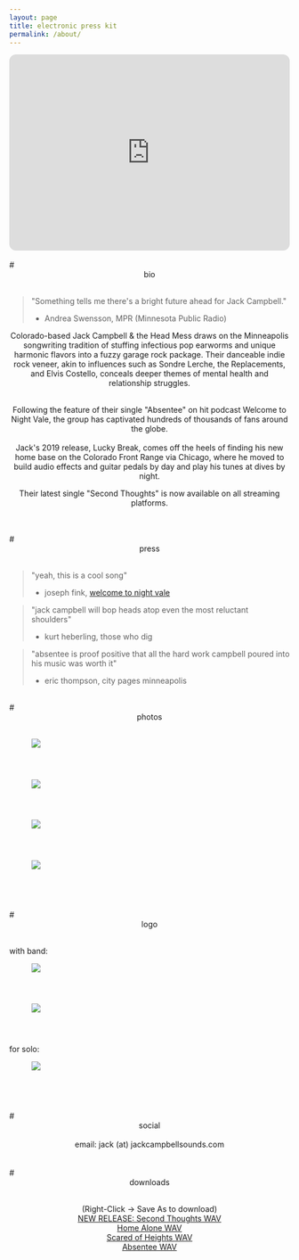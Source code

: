 ```yaml
---
layout: page
title: electronic press kit
permalink: /about/
---
```


<center>
<iframe style="border-radius:12px" src="https://open.spotify.com/embed/playlist/5XNrzRW31KTagROktPwzRY?utm_source=generator&theme=0" width="100%" height="352" frameBorder="0" allowfullscreen="" allow="autoplay; clipboard-write; encrypted-media; fullscreen; picture-in-picture" loading="lazy"></iframe>

</center>
<br>
# <center> bio </center> 
<br>

> "Something tells me there's a bright future ahead for Jack Campbell."
> - Andrea Swensson, MPR (Minnesota Public Radio)

<center>
Colorado-based Jack Campbell & the Head Mess draws on the Minneapolis 
songwriting tradition of stuffing infectious pop earworms and unique harmonic flavors
into a fuzzy garage rock package. Their danceable indie rock veneer, akin to influences such as Sondre Lerche, the Replacements, and Elvis Costello, conceals deeper themes of mental health and relationship struggles.
<br>
<br>

Following the feature of their single "Absentee" on hit podcast Welcome to Night Vale, the group has captivated hundreds of thousands of fans around the globe.
<br>
<br>
Jack's 2019 release, Lucky Break, comes off the heels of finding his new
home base on the Colorado Front Range via Chicago, where he moved to build audio effects and guitar pedals by day and play his tunes at dives by night.

Their latest single "Second Thoughts" is now available on all streaming platforms. 
<br>
</center>
<br>


<br>
# <center> press </center>
<br>


>"yeah, this is a cool song"
>- joseph fink, [welcome to night vale](https://youtu.be/2DQ1-AAcnM4?t=1196)


>"jack campbell will bop heads atop even the most reluctant shoulders"
>- kurt heberling, those who dig

>"absentee is proof positive that all the hard work campbell poured into his music
was worth it"
>- eric thompson, city pages minneapolis

<br>
# <center> photos </center>
<br>

<figure>
  <img class="col center" style="margin-bottom:10%;" src="/img/club156_blue.jpg">
</figure>

<figure>
  <img class="col center" style="margin-bottom:10%;" src="/img/club156_green.jpg">
</figure>

<figure>
  <img class="col center" style="margin-bottom:10%;" src="/img/prof_pic.jpg">
</figure>

<figure>
  <img class="col center" style="margin-bottom:10%;" src="/img/fullband_cropped.jpg">
</figure>

<br>
# <center> logo </center>
<br>

<!-- <figure>
  <img class="col center" style="margin-bottom:10%;" src="/img/jackcampbell-logo-1.png">
</figure> -->

with band:
<figure>
  <img class="col center" style="margin-bottom:10%;" src="/img/logo1.png">
</figure>

<figure>
  <img class="col center" style="margin-bottom:10%;" src="/img/logo3.png">
</figure>

for solo:
<figure>
  <img class="col center" style="margin-bottom:10%;" src="/img/jc-logo.png">
</figure>


<br>
# <center> social </center>
<br>

<center>email: jack (at) jackcampbellsounds.com</center>

<br>
<span class="contacticon center">
	<a href="mailto:jack@jackcampbellsounds.com"><i class="fa fa-envelope-square"></i></a>
	<a href="https://www.instagram.com/jackcampbellsounds/" target="_blank"><i class="fab fa-instagram"></i></a>
	<a href="https://www.facebook.com/jackcampbellmusic" target="_blank"><i class="fab fa-facebook"></i></a>
	<a href="https://jackcampbell.bandcamp.com/" target="_blank"><i class="fab fa-bandcamp"></i></a>
</span>


<br>
# <center> downloads </center>
<br>
<p style="text-align: center;">
(Right-Click -> Save As to download)
<br>
<a href="audio/jack_campbell_second_thoughts.wav">NEW RELEASE: Second Thoughts WAV</a>
<br>
<a href="audio/jack_campbell_home_alone.wav">Home Alone WAV</a>
<br>
<a href="audio/jack_campbell_scared_of_heights.wav">Scared of Heights WAV</a>
<br>
<a href="audio/jack_campbell_absentee.wav">Absentee WAV</a>
<br>

<!-- <figure>
  <img class="col center" src="/img/prof_pic.jpg">
  <figcaption>parking garage roof in duluth, mn. pc-> <a href="https://www.instagram.com/naterendulich/?hl=en">nate rendulich</a></figcaption>
</figure>

<br/>
I am a musician and audio programmer originally from Duluth, Minnesota. I went to school and worked in the
game industry for several years in Chicago, IL before becoming a software engineer at Universal Audio in
Boulder, CO.

Professionally, I have designed and maintained game engines in C++ and Typescript and I currently help maintain
Universal Audio's UAD audio plugin platform.

As a musician I have toured around the Midwest and released several records over the years, which can be
found on my Bandcamp below.

<br/>
<hr/>
<br/>

<span class="contacticon center">
	<a href="mailto:jack@jackcampbellsounds.com"><i class="fa fa-envelope-square"></i></a>
	<a href="https://github.com/jcampbellcodes" target="_blank"><i class="fab fa-github-square"></i></a>
	<a href="https://www.linkedin.com/in/jackwcampbell/" target="_blank"><i class="fab fa-linkedin"></i></a>
	<a href="https://jackcampbell.bandcamp.com/" target="_blank"><i class="fab fa-bandcamp"></i></a>
</span>

<div class="col three caption">
</div>
 -->
